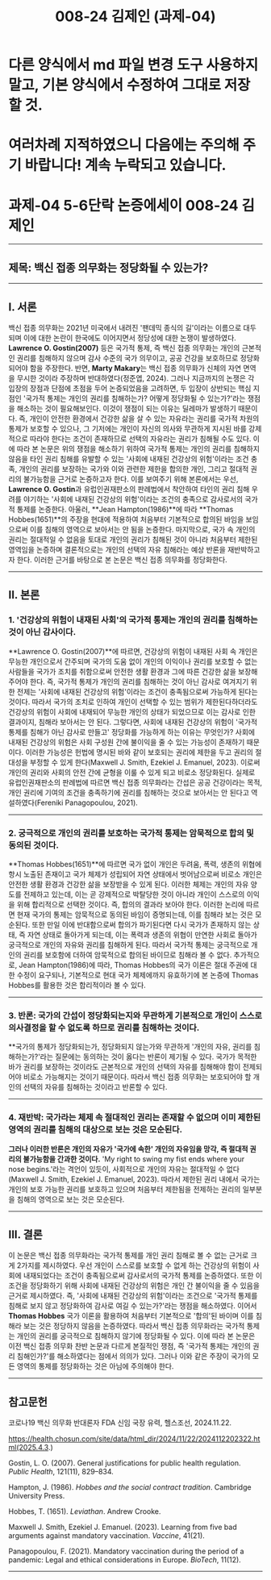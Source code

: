 ﻿---
title: 008-24 김제인 (과제-04)
layout: home
nav_order: 24
parent: 과제-04 5-6단락 논증에세이
permalink: /asmt-04/008-24

---

# 다른 양식에서 md 파일 변경 도구 사용하지 말고, 기본 양식에서 수정하여 그대로 저장할 것.

# 여러차례 지적하였으니 다음에는 주의해 주기 바랍니다! 계속 누락되고 있습니다.


# 과제-04 5-6단락 논증에세이 008-24 김제인

---

## 제목: 백신 접종 의무화는 정당화될 수 있는가?

---

## I. 서론

백신 접종 의무화는 2021년 미국에서 내려진 '팬데믹 종식의 길'이라는 이름으로 대두되며 이에 대한 논란이 한국에도 이어지면서 정당성에 대한 논쟁이 발생하였다. **Lawrence O. Gostin(2007)** 등은 국가적 통제, 즉 백신 접종 의무화는 개인의 근본적인 권리를 침해하지 않으며 감사 수준의 국가 의무이고, 공공 건강을 보호하므로 정당화되어야 함을 주장한다. 반면, **Marty Makary**는 백신 접종 의무화가 신체의 자연 면역을 무시한 것이라 주장하며 반대하였다(정준엽, 2024). 그러나 지금까지의 논쟁은 각 입장의 장점과 단점에 초점을 두어 논증되었음을 고려하면, 두 입장이 상반되는 핵심 지점인 '국가적 통제는 개인의 권리를 침해하는가? 어떻게 정당화될 수 있는가?'라는 쟁점을 해소하는 것이 필요해보인다. 이것이 쟁점이 되는 이유는 딜레마가 발생하기 때문이다. 즉, 개인이 안전한 환경에서 건강한 삶을 살 수 있는 자유라는 권리를 국가적 차원의 통제가 보호할 수 있으나, 그 기저에는 개인이 자신의 의사와 무관하게 지시된 바를 강제적으로 따라야 한다는 조건이 존재하므로 선택의 자유라는 권리가 침해될 수도 있다. 이에 따라 본 논문은 위의 쟁점을 해소하기 위하여 국가적 통제는 개인의 권리를 침해하지 않음을 타인 권리 침해를 유발할 수 있는 '사회에 내재된 건강상의 위험'이라는 조건 충족, 개인의 권리를 보장하는 국가와 이와 관련한 제한을 합의한 개인, 그리고 절대적 권리의 불가능함을 근거로 논증하고자 한다. 이를 보여주기 위해 본론에서는 우선, **Lawrence O. Gostin**과 유럽인권재판소의 판례법에서 착안하여 타인의 권리 침해 우려를 야기하는 '사회에 내재된 건강상의 위험'이라는 조건의 충족으로 감사로서의 국가적 통제를 논증한다. 아울러, **Jean Hampton(1986)**에 따라 **Thomas Hobbes(1651)**의 주장을 현대에 적용하여 처음부터 기본적으로 합의된 바임을 보임으로써 이를 침해의 영역으로 보아서는 안 됨을 논증한다. 마지막으로, 국가 속 개인의 권리는 절대적일 수 없음을 토대로 개인의 권리가 침해된 것이 아니라 처음부터 제한된 영역임을 논증하며 결론적으로는 개인의 선택의 자유 침해라는 예상 반론을 재반박하고자 한다. 이러한 근거를 바탕으로 본 논문은 백신 접종 의무화를 정당화한다.

---

## II. 본론

### 1. '건강상의 위험이 내재된 사회'의 국가적 통제는 개인의 권리를 침해하는 것이 아닌 감사이다.

**Lawrence O. Gostin(2007)**에 따르면, 건강상의 위험이 내재된 사회 속 개인은 무능한 개인으로서 간주되며 국가의 도움 없이 개인의 이익이나 권리를 보호할 수 없는 사람들을 국가가 조치를 취함으로써 안전한 생활 환경과 그에 따른 건강한 삶을 보장해주어야 한다. 즉, 국가적 통제가 개인의 권리를 침해하는 것이 아닌 감사로 여겨지기 위한 전제는 '사회에 내재된 건강상의 위험'이라는 조건이 충족됨으로써 가능하게 된다는 것이다. 따라서 국가의 조치로 인하여 개인이 선택할 수 있는 범위가 제한된다하더라도 건강상의 위험이 사회에 내재되어 무능한 개인의 상태가 되었으므로 이는 감사로 인한 결과이지, 침해라 보아서는 안 된다. 그렇다면, 사회에 내재된 건강상의 위험이 '국가적 통제를 침해가 아닌 감사로 만들고' 정당화를 가능하게 하는 이유는 무엇인가? 사회에 내재된 건강상의 위험은 사회 구성원 간에 불이익을 줄 수 있는 가능성이 존재하기 때문이다. 이러한 가능성은 헌법에 명시된 바와 같이 보호되는 권리에 제한을 두고 권리의 절대성을 부정할 수 있게 한다(Maxwell J. Smith, Ezekiel J. Emanuel, 2023). 이로써 개인의 권리와 사회의 안전 간에 균형을 이룰 수 있게 되고 비로소 정당화된다. 실제로 유럽인권재판소의 판례법에 따르면 백신 접종 의무화라는 간섭은 공공 건강이라는 목적, 개인 권리에 기여의 조건을 충족하기에 권리를 침해하는 것으로 보아서는 안 된다고 역설하였다(Fereniki Panagopoulou, 2021).

---

### 2. 궁극적으로 개인의 권리를 보호하는 국가적 통제는 암묵적으로 합의 및 동의된 것이다.

**Thomas Hobbes(1651)**에 따르면 국가 없이 개인은 두려움, 폭력, 생존의 위협에 항시 노출된 존재이고 국가 체제가 성립되어 자연 상태에서 벗어남으로써 비로소 개인은 안전한 생활 환경과 건강한 삶을 보장받을 수 있게 된다. 이러한 체제는 개인의 자유 양도를 전제하고 있는데, 이는 곧 강제적으로 박탈당한 것이 아니라 개인이 스스로의 이익을 위해 합리적으로 선택한 것이다. 즉, 합의의 결과라 보아야 한다. 이러한 논리에 따르면 현재 국가의 통제는 암묵적으로 동의된 바임이 증명되는데, 이를 침해라 보는 것은 모순된다. 또한 만일 이에 반대함으로써 합의가 파기된다면 다시 국가가 존재하지 않는 상태, 즉 자연 상태로 돌아가게 되는데, 이는 폭력과 생존의 위협이 만연한 사회로 돌아가 궁극적으로 개인의 자유와 권리를 침해하게 된다. 따라서 국가적 통제는 궁극적으로 개인의 권리를 보호함에 더하여 암묵적으로 합의된 바이므로 침해라 볼 수 없다. 추가적으로, Jean Hampton(1986)에 따라, Thomas Hobbes의 국가 이론은 절대 주권에 대한 수정이 요구되나, 기본적으로 현대 국가 체제에까지 유효하기에 본 논증에 Thomas Hobbes를 활용한 것은 합리적이라 볼 수 있다.

---

### 3. 반론: 국가의 간섭이 정당화되는지와 무관하게 기본적으로 개인이 스스로 의사결정을 할 수 없도록 하므로 권리를 침해하는 것이다.

**국가의 통제가 정당화되는가, 정당화되지 않는가와 무관하게 '개인의 자유, 권리를 침해하는가?'라는 질문에는 동의하는 것이 옳다는 반론이 제기될 수 있다. 국가가 목적한 바가 권리를 보장하는 것이라도 근본적으로 개인의 선택의 자유를 침해해야 함이 전제되어야 비로소 가능해지는 것이기 때문이다. 따라서 백신 접종 의무화는 보호되어야 할 개인의 선택의 자유를 침해하는 것이라고 반론할 수 있다.

---

### 4. 재반박: 국가라는 체제 속 절대적인 권리는 존재할 수 없으며 이미 제한된 영역의 권리를 침해의 대상으로 보는 것은 모순된다.

**그러나 이러한 반론은 개인의 자유가 '국가에 속한' 개인의 자유임을 망각, 즉 절대적 권리의 불가능함을 간과한 것이다.** 'My right to swing my fist ends where your nose begins.'라는 격언이 있듯이, 사회적으로 개인의 자유는 절대적일 수 없다(Maxwell J. Smith, Ezekiel J. Emanuel, 2023). 따라서 제한된 권리 내에서 국가는 개인의 보호 가능한 권리를 보호하고 있으며 처음부터 제한됨을 전제하는 권리의 일부분을 침해의 영역으로 보는 것은 모순된다.

---

## III. 결론

이 논문은 백신 접종 의무화라는 국가적 통제를 개인 권리 침해로 볼 수 없는 근거로 크게 2가지를 제시하였다. 우선 개인이 스스로를 보호할 수 없게 하는 건강상의 위험이 사회에 내재되었다는 조건이 충족됨으로써 감사로서의 국가적 통제를 논증하였다. 또한 이 조건을 정당화하기 위해 사회에 내재된 건강상의 위험은 개인 간 불이익을 줄 수 있음을 근거로 제시하였다. 즉, '사회에 내재된 건강상의 위험'이라는 조건으로 '국가적 통제를 침해로 보지 않고 정당화하여 감사로 여길 수 있는가?'라는 쟁점을 해소하였다. 이어서 **Thomas Hobbes** 국가 이론을 활용하여 처음부터 기본적으로 '합의'된 바이며 이를 침해라 보는 것은 정당하지 않음을 논증하였다. 따라서 백신 접종 의무화라는 국가적 통제는 개인의 권리를 궁극적으로 침해하지 않기에 정당화될 수 있다. 이에 따라 본 논문은 이전 백신 접종 의무화 찬반 논문과 다르게 본질적인 쟁점, 즉 '국가적 통제는 개인의 권리 침해인가?'를 해소하였다는 점에서 의의가 있다. 그러나 이와 같은 주장이 국가의 모든 영역의 통제를 정당화하는 것은 아님에 주의해야 한다.

---

## 참고문헌

코로나19 백신 의무화 반대론자 FDA 신임 국장 유력, 헬스조선, 2024.11.22.

https://health.chosun.com/site/data/html_dir/2024/11/22/2024112202322.html(2025.4.3.)

Gostin, L. O. (2007). General justifications for public health regulation. *Public Health*, 121(11), 829–834.

Hampton, J. (1986). *Hobbes and the social contract tradition*. Cambridge University Press.

Hobbes, T. (1651). *Leviathan*.  Andrew Crooke.

Maxwell J. Smith, Ezekiel J. Emanuel. (2023). Learning from five bad arguments against mandatory vaccination. *Vaccine*, 41(21).

Panagopoulou, F. (2021). Mandatory vaccination during the period of a pandemic: Legal and ethical considerations in Europe. *BioTech*, 11(12).

---
